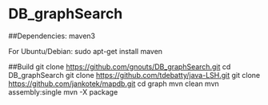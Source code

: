 # DB_graphSearch

##Dependencies:
maven3

For Ubuntu/Debian:
  sudo apt-get install maven

##Build
  git clone https://github.com/gnouts/DB_graphSearch.git
  cd DB_graphSearch
  git clone https://github.com/tdebatty/java-LSH.git
  git clone https://github.com/jankotek/mapdb.git
  cd graph
  mvn clean
  mvn assembly:single
  mvn -X package
